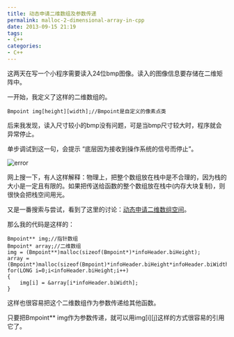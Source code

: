 ```yaml
---
title: 动态申请二维数组及参数传递
permalink: malloc-2-dimensional-array-in-cpp
date: 2013-09-15 21:19
tags:
- C++
categories:
- C++
---
```



这两天在写一个小程序需要读入24位bmp图像。读入的图像信息要存储在二维矩阵中。
<!--more-->


一开始，我定义了这样的二维数组的。
```
Bmpoint img[height][width];//Bmpoint是自定义的像素点类
```

后来我发现，读入尺寸较小的bmp没有问题，可是当bmp尺寸较大时，程序就会异常停止。

单步调试到这一句，会提示 “底层因为接收到操作系统的信号而停止”。

![error](https://blog-1252856176.file.myqcloud.com/post/malloc-2-dimensional-array-in-cpp/error.jpg)

网上搜一下，有人这样解释：物理上，把整个数组放在栈中是不合理的，因为栈的大小是一定且有限的。如果把传送给函数的整个数组放在栈中(内存大块复制)，则很快会把栈空间用光。

又是一番搜索与尝试，看到了这里的讨论：[动态申请二维数组空间](http://bbs.bccn.net/thread-204205-1-1.html)。

那么我的代码是这样的：
```
Bmpoint** img;//指针数组  
Bmpoint* array;//二维数组  
img = (Bmpoint**)malloc(sizeof(Bmpoint*)*infoHeader.biHeight);  
array = (Bmpoint*)malloc(sizeof(Bmpoint)*infoHeader.biHeight*infoHeader.biWidth);  
for(LONG i=0;i<infoHeader.biHeight;i++)  
{  
    img[i] = &array[i*infoHeader.biWidth];  
} 
```

这样也很容易把这个二维数组作为参数传递给其他函数。

只要把Bmpoint** img作为参数传递，就可以用img[i][j]这样的方式很容易的引用它了。
